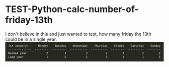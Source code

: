 # TEST-Python-calc-number-of-friday-13th
I don't believe in this and just wanted to test, how many friday the 13th could be in a single year.
![TEST](https://github.com/JonathanHoffmann/TEST-Python-calc-number-of-friday-13th/blob/main/TableResult.png)